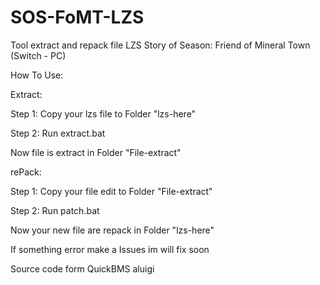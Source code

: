 # SOS-FoMT-LZS
Tool extract and repack file LZS Story of Season: Friend of Mineral Town (Switch - PC)

How To Use:

Extract:

Step 1: Copy your lzs file to Folder "lzs-here"

Step 2: Run extract.bat 

Now file is extract in Folder "File-extract"

rePack:

Step 1: Copy your file edit to Folder "File-extract"

Step 2: Run patch.bat

Now your new file are repack in Folder "lzs-here"

If something error make a Issues im will fix soon

Source code form QuickBMS aluigi
